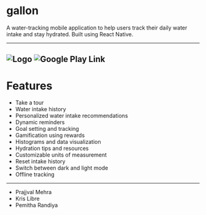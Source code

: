 # gallon

A water-tracking mobile application to help users track their daily water intake and stay hydrated. Built using React Native.

---
![Logo](https://play-lh.googleusercontent.com/kja5UT_Ux103Bi28aR4pwMlEyyAt7aw2JjAkAdfDyvT07u6Wkf0g844UfVR8Q4XwriI=w240-h480-rw)
![Google Play Link](https://play.google.com/store/apps/details?id=com.daddyg09.gallon&hl=en_CA&gl=US)
---

# Features

-   Take a tour
-   Water intake history
-   Personalized water intake recommendations
-   Dynamic reminders
-   Goal setting and tracking
-   Gamification using rewards
-   Histograms and data visualization
-   Hydration tips and resources
-   Customizable units of measurement
-   Reset intake history
-   Switch between dark and light mode
-   Offline tracking

---
-   Prajjval Mehra
-   Kris Libre
-   Pemitha Randiya

